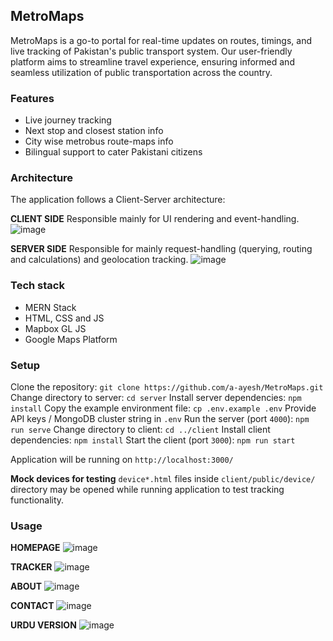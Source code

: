 ## MetroMaps
MetroMaps is a go-to portal for real-time updates on routes, timings, and live tracking of Pakistan's public transport system. Our user-friendly platform aims to streamline  travel experience, ensuring informed and seamless utilization of public transportation across the country.

### Features
- Live journey tracking
- Next stop and closest station info
- City wise metrobus route-maps info
- Bilingual support to cater Pakistani citizens

### Architecture
The application follows a Client-Server architecture:

**CLIENT SIDE**
Responsible mainly for UI rendering and event-handling.
![image](https://github.com/MuhammadBinUsman03/MetroMaps/assets/58441901/119fc62c-111a-414f-9a6b-35ccee7f30e2)

**SERVER SIDE**
Responsible for mainly request-handling (querying, routing and calculations) and geolocation tracking.
![image](https://github.com/MuhammadBinUsman03/MetroMaps/assets/58441901/25f276d7-f847-4d3c-8002-b0b49828ef08)

### Tech stack
- MERN Stack
- HTML, CSS and JS
- Mapbox GL JS
- Google Maps Platform

### Setup
Clone the repository: `git clone https://github.com/a-ayesh/MetroMaps.git`
Change directory to server: `cd server`
Install server dependencies: `npm install`
Copy the example environment file: `cp .env.example .env` 
Provide API keys / MongoDB cluster string in `.env`
Run the server (port `4000`): `npm run serve`
Change directory to client: `cd ../client`
Install client dependencies: `npm install`
Start the client (port `3000`): `npm run start`

Application will be running on `http://localhost:3000/`

**Mock devices for testing**
`device*.html` files inside `client/public/device/` directory may be opened while running application to test tracking functionality.

### Usage
**HOMEPAGE**
![image](https://github.com/MuhammadBinUsman03/MetroMaps/assets/58441901/09d804bd-3508-4fa9-ba08-33d596c9f70e)

**TRACKER**
![image](https://github.com/MuhammadBinUsman03/MetroMaps/assets/58441901/a2309182-4515-4a2f-ab64-dedb6b238356)

**ABOUT**
![image](https://github.com/MuhammadBinUsman03/MetroMaps/assets/58441901/c4e49715-21fb-4d68-868e-20fac54bd165)

**CONTACT**
![image](https://github.com/MuhammadBinUsman03/MetroMaps/assets/58441901/7d346731-fb6b-4338-86bb-3a8af6b3c35c)

**URDU VERSION**
![image](https://github.com/MuhammadBinUsman03/MetroMaps/assets/58441901/d7b04b1d-3d9e-471a-b563-b08f2912359a)








